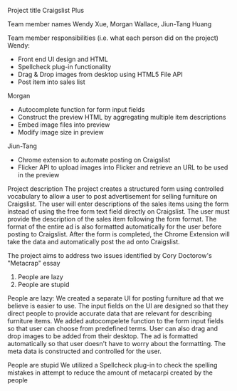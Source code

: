 Project title
Craigslist Plus

Team member names
Wendy Xue, Morgan Wallace, Jiun-Tang Huang

Team member responsibilities (i.e. what each person did on the project)
Wendy: 
- Front end UI design and HTML
- Spellcheck plug-in functionality
- Drag & Drop images from desktop using HTML5 File API
- Post item into sales list

Morgan
- Autocomplete function for form input fields
- Construct the preview HTML by aggregating multiple item descriptions
- Embed image files into preview
- Modify image size in preview

Jiun-Tang
- Chrome extension to automate posting on Craigslist
- Flicker API to upload images into Flicker and retrieve an URL to be used in the preview

Project description 
The project creates a structured form using controlled vocabulary to allow a user to post advertisement for selling furniture on Craigslist. 
The user will enter descriptions of the sales items using the form instead of using the free form text field directly on Craigslist. The user must provide the description of the sales item following the form format. The format of the entire ad is also formatted automatically for the user before posting to Craigslist. 
After the form is completed, the Chrome Extension will take the data and automatically post the ad onto Craigslist. 

The project aims to address two issues identified by Cory Doctorow's "Metacrap" essay
1. People are lazy
2. People are stupid

People are lazy: 
We created a separate UI for posting furniture ad that we believe is easier to use. The input fields on the UI are designed so that they direct people to provide accurate data that are relevant for describing furniture items. 
We added autocompelete function to the form input fields so that user can choose from predefined terms. User can also drag and drop images to be added from their desktop. The ad is formatted automatically so that user doesn't have to worry about the formatting. 
The meta data is constructed and controlled for the user. 

People are stupid
We utilized a Spellcheck plug-in to check the spelling mistakes in attempt to reduce the amount of metacarpi created by the people